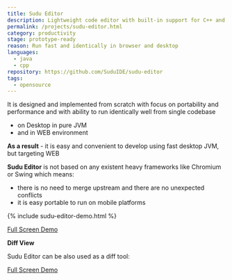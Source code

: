 ```yaml
---
title: Sudu Editor
description: Lightweight code editor with built-in support for C++ and Java code models.
permalink: /projects/sudu-editor.html
category: productivity
stage: prototype-ready
reason: Run fast and identically in browser and desktop
languages:
  - java
  - cpp
repository: https://github.com/SuduIDE/sudu-editor
tags:
  - opensource
---
```

It is designed and implemented from scratch with focus on portability and performance
and with ability to run identically well from single codebase
-	on Desktop in pure JVM
-	and in WEB environment

**As a result** - it is easy and convenient to develop using fast desktop JVM, but targeting WEB

**Sudu Editor** is not based on any existent heavy frameworks like Chromium or Swing which means:
-	there is no need to merge upstream and there are no unexpected conflicts
-	it is easy portable to run on mobile platforms

<div id="editor"></div>

{% include sudu-editor-demo.html %}

[Full Screen Demo](https://kirillp.github.io/)


**Diff View**

Sudu Editor can be also used as a diff tool:

<div id="diff"></div>

[Full Screen Demo](https://kirillp.github.io/#diffDemo)
